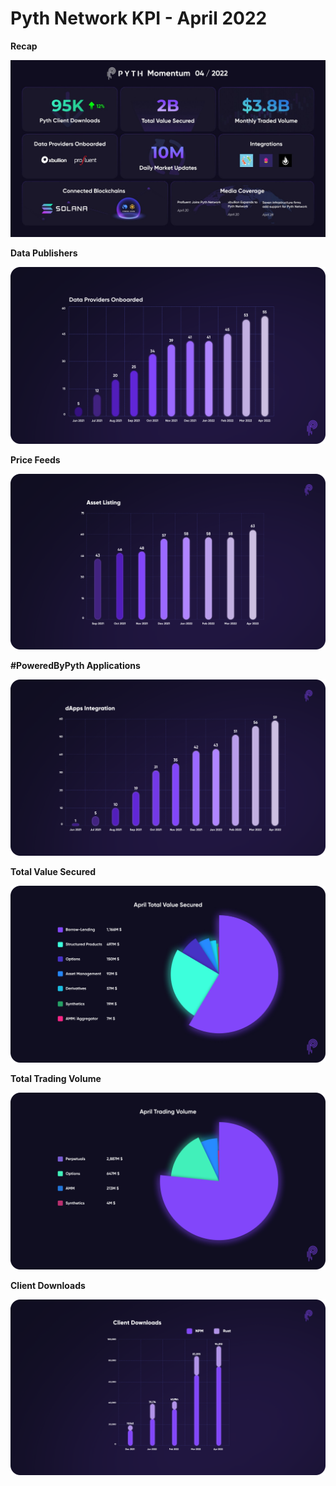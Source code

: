 # Pyth Network KPI - April 2022

**Recap**

![](../../.gitbook/assets/kpi/april-22/1_Cy-ZqESSf1Z-kaDHyRgm0w.jpeg)

**Data Publishers**

![](../../.gitbook/assets/kpi/april-22/Data_Providers_Onboarded.png)

**Price Feeds**

![](../../.gitbook/assets/kpi/april-22/Price_Feeds.png)

**#PoweredByPyth Applications**

![](../../.gitbook/assets/kpi/april-22/dAp_Integration.png)

**Total Value Secured**

![](../../.gitbook/assets/kpi/april-22/1_4H-wLrYNIKtEEY2kNX_DYg.png)

**Total Trading Volume**

![](../../.gitbook/assets/kpi/april-22/dApps_Trading.png)

**Client Downloads**

![](../../.gitbook/assets/kpi/april-22/Client_Downloads_Cumulative_Apr.png)
